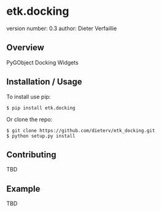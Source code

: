 etk.docking
===============================

version number: 0.3
author: Dieter Verfaillie

Overview
--------

PyGObject Docking Widgets

Installation / Usage
--------------------

To install use pip:

    $ pip install etk.docking


Or clone the repo:

    $ git clone https://github.com/dieterv/etk_docking.git
    $ python setup.py install
    
Contributing
------------

TBD

Example
-------

TBD